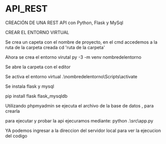 # API_REST
CREACIÓN DE UNA REST API con Python, Flask y MySql 

CREAR EL ENTORNO VIRTUAL

Se crea un capeta con el nombre de proyecto, en el cmd accedemos a la ruta de la carpeta creada
cd 'ruta de la carpeta'

Ahora se crea el entorno virutal
py -3 -m venv nombredelentorno

Se abre la carpeta con el editor 

Se activa el entorno virtual
.\nombredelentorno\Scripts\activate

Se instala flask y mysql

pip install flask flask_mysqldb

Utilizando phpmyadmin se ejecuta el archivo de la base de datos , para crearla 

para ejecutar y probar la api ejecuramos mediante: python .\src\app.py

YA podemos ingresar a la direccion del servidor local para ver la ejecucion del codigo 

